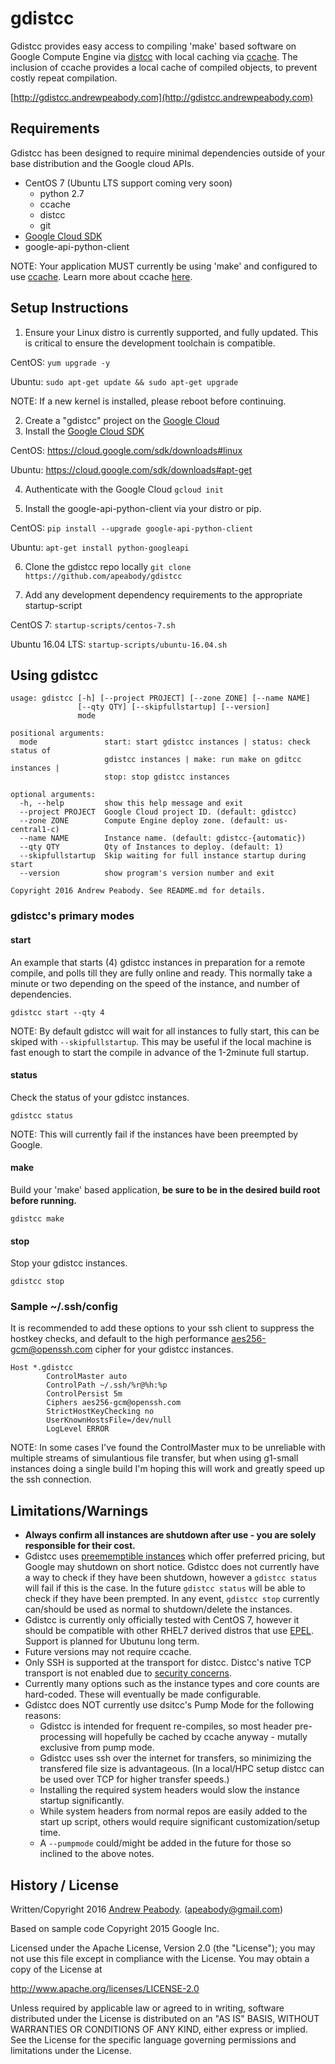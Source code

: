 # gdistcc

Gdistcc provides easy access to compiling 'make' based software on Google Compute Engine via [distcc](https://github.com/distcc/distcc) with local caching via [ccache](https://ccache.samba.org/).  The inclusion of ccache provides a local cache of compiled objects, to prevent costly repeat compilation.

[http://gdistcc.andrewpeabody.com](http://gdistcc.andrewpeabody.com)

## Requirements

Gdistcc has been designed to require minimal dependencies outside of your base distribution and the Google cloud APIs.

 - CentOS 7 (Ubuntu LTS support coming very soon)
   - python 2.7
   - ccache
   - distcc
   - git
 - [Google Cloud SDK](https://cloud.google.com/sdk/)
 - google-api-python-client

NOTE: Your application MUST currently be using 'make' and configured to use [ccache](https://ccache.samba.org/).  Learn more about ccache [here](http://blog.andrewpeabody.com/2016/06/faster-re-compiling.html).

## Setup Instructions

1. Ensure your Linux distro is currently supported, and fully updated.  This is critical to ensure the development toolchain is compatible.  

  CentOS:
  `yum upgrade -y`

  Ubuntu:
  `sudo apt-get update && sudo apt-get upgrade`

  NOTE: If a new kernel is installed, please reboot before continuing.

2. Create a "gdistcc" project on the [Google Cloud](https://console.cloud.google.com/)
3. Install the [Google Cloud SDK](https://cloud.google.com/sdk/)

  CentOS:
  https://cloud.google.com/sdk/downloads#linux

  Ubuntu:
  https://cloud.google.com/sdk/downloads#apt-get

4. Authenticate with the Google Cloud
  `gcloud init`

5. Install the google-api-python-client via your distro or pip.

  CentOS:
  `pip install --upgrade google-api-python-client`

  Ubuntu:
  `apt-get install python-googleapi`

6. Clone the gdistcc repo locally
  `git clone https://github.com/apeabody/gdistcc`

7. Add any development dependency requirements to the appropriate startup-script

  CentOS 7:
  `startup-scripts/centos-7.sh`

  Ubuntu 16.04 LTS:
  `startup-scripts/ubuntu-16.04.sh`


## Using gdistcc
```
usage: gdistcc [-h] [--project PROJECT] [--zone ZONE] [--name NAME]
               [--qty QTY] [--skipfullstartup] [--version]
               mode

positional arguments:
  mode               start: start gdistcc instances | status: check status of
                     gdistcc instances | make: run make on gditcc instances |
                     stop: stop gdistcc instances

optional arguments:
  -h, --help         show this help message and exit
  --project PROJECT  Google Cloud project ID. (default: gdistcc)
  --zone ZONE        Compute Engine deploy zone. (default: us-central1-c)
  --name NAME        Instance name. (default: gdistcc-{automatic})
  --qty QTY          Qty of Instances to deploy. (default: 1)
  --skipfullstartup  Skip waiting for full instance startup during start
  --version          show program's version number and exit

Copyright 2016 Andrew Peabody. See README.md for details.
```

### gdistcc's primary modes

#### start

An example that starts (4) gdistcc instances in preparation for a remote compile, and polls till they are fully online and ready.  This normally take a minute or two depending on the speed of the instance, and number of dependencies.

`gdistcc start --qty 4`

NOTE: By default gdistcc will wait for all instances to fully start, this can be skiped with `--skipfullstartup`.  This may be useful if the local machine is fast enough to start the compile in advance of the 1-2minute full startup.

#### status

Check the status of your gdistcc instances.

`gdistcc status`

NOTE: This will currently fail if the instances have been preempted by Google.

#### make

Build your 'make' based application, **be sure to be in the desired build root before running.**

`gdistcc make`

#### stop

Stop your gdistcc instances.

`gdistcc stop`

### Sample ~/.ssh/config

It is recommended to add these options to your ssh client to suppress the hostkey checks, and default to the high performance aes256-gcm@openssh.com cipher for your gdistcc instances.

```
Host *.gdistcc
        ControlMaster auto
        ControlPath ~/.ssh/%r@%h:%p
        ControlPersist 5m
        Ciphers aes256-gcm@openssh.com
        StrictHostKeyChecking no
        UserKnownHostsFile=/dev/null
        LogLevel ERROR
```
NOTE: In some cases I've found the ControlMaster mux to be unreliable with multiple streams of simulantious file transfer, but when using g1-small instances doing a single build I'm hoping this will work and greatly speed up the ssh connection.

## Limitations/Warnings

- **Always confirm all instances are shutdown after use - you are solely responsible for their cost.**
- Gdistcc uses [preememptible instances](https://cloud.google.com/compute/docs/instances/preemptible) which offer preferred pricing, but Google may shutdown on short notice.  Gdistcc does not currently have a way to check if they have been shutdown, however a `gdistcc status` will fail if this is the case.  In the future `gdistcc status` will be able to check if they have been prempted.  In any event, `gdistcc stop` currently can/should be used as normal to shutdown/delete the instances.
- Gdistcc is currently only officially tested with CentOS 7, however it should be compatible with other RHEL7 derived distros that use [EPEL](https://fedoraproject.org/wiki/EPEL).  Support is planned for Ubutunu long term.
- Future versions may not require ccache.
- Only SSH is supported at the transport for distcc.  Distcc's native TCP transport is not enabled due to [security concerns](https://www.cvedetails.com/cve/2004-2687).
- Currently many options such as the instance types and core counts are hard-coded.  These will eventually be made configurable.
- Gdistcc does NOT currently use dsitcc's Pump Mode for the following reasons:
  - Gdistcc is intended for frequent re-compiles, so most header pre-processing will hopefully be cached by ccache anyway - mutally exclusive from pump mode.
  - Gdistcc uses ssh over the internet for transfers, so minimizing the transfered file size is advantageous. (In a local/HPC setup distcc can be used over TCP for higher transfer speeds.)
  - Installing the required system headers would slow the instance startup significantly.
  - While system headers from normal repos are easily added to the start up script, others would require significant customization/setup time.
  - A `--pumpmode` could/might be added in the future for those so inclined to the above notes.

## History / License
Written/Copyright 2016 [Andrew Peabody](https://github.com/apeabody). (apeabody@gmail.com)

Based on sample code Copyright 2015 Google Inc.

Licensed under the Apache License, Version 2.0 (the "License");
you may not use this file except in compliance with the License.
You may obtain a copy of the License at

   http://www.apache.org/licenses/LICENSE-2.0

Unless required by applicable law or agreed to in writing, software
distributed under the License is distributed on an "AS IS" BASIS,
WITHOUT WARRANTIES OR CONDITIONS OF ANY KIND, either express or implied.
See the License for the specific language governing permissions and
limitations under the License.
